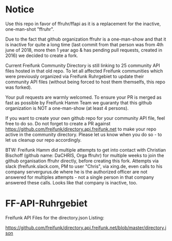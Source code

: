 # Notice
Use this repo in favor of ffruhr/ffapi as it is a replacement for the inactive, one-man-shot "ffruhr".

Due to the fact that github organization ffruhr is a one-man-show and that it is inactive for quite a long time (last commit from that person was from 4th june of 2018, more then 1 year ago & has pending pull requests, created in 2016) we decided to create a fork.

Current Freifunk Community Directory is still linking to 25 community API files hosted in that old repo.
To let all affected Freifunk communities which were previously organized via Freifunk Ruhrgebiet to update their community API files (without being forced to host them themselfs, this repo was forked). 

Your pull requests are warmly welcomed. 
To ensure your PR is merged as fast as possible by Freifunk Hamm Team we guaranty that this github organization is NOT a one-man-show (at least 4 persons).

If you want to create your own github repo for your community API file, feel free to do so. Do not forget to create a PR against
https://github.com/freifunk/directory.api.freifunk.net to make your repo active in the community directory. Please let us know when you do so - to let us cleanup our repo accordingly.

BTW:
Freifunk Hamm did multiple attempts to get into contact with Christian Bischoff (github name: DaCHRIS, Orga ffruhr) for multiple weeks to join the github organisation ffruhr directly, before creating this fork. Attempts via slack (freifunk.slack.com, PM to user "Chris", via xing.de, even calls to his company servergurus.de where he is the authorized officer are not answered for multiples attempts - not a single person in that company answered these calls. Looks like that company is inactive, too.



# FF-API-Ruhrgebiet

Freifunk API Files for the directory.json Listing: 

https://github.com/freifunk/directory.api.freifunk.net/blob/master/directory.json

